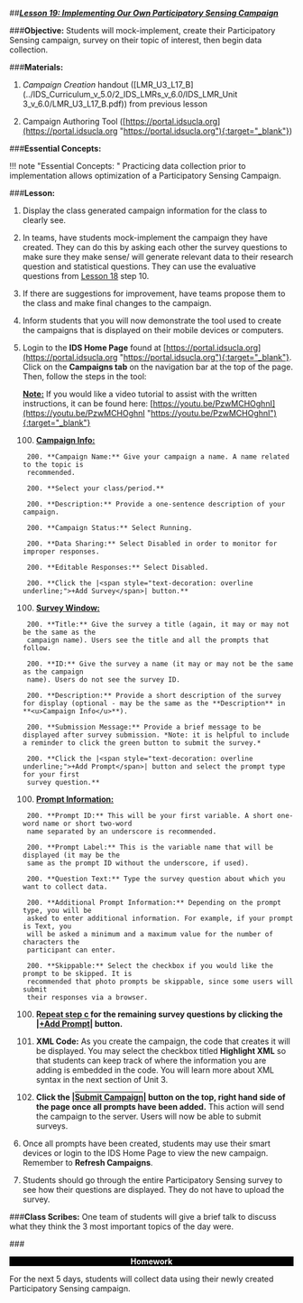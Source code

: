 ##***<u>Lesson 19: Implementing Our Own Participatory Sensing Campaign</u>***

###**Objective:** 
Students will mock-implement, create their Participatory Sensing campaign, survey on their
topic of interest, then begin data collection.

###**Materials:**
1. *Campaign Creation* handout ([LMR_U3_L17_B](../IDS_Curriculum_v_5.0/2_IDS_LMRs_v_6.0/IDS_LMR_Unit 3_v_6.0/LMR_U3_L17_B.pdf)) from previous lesson

2. Campaign Authoring Tool ([https://portal.idsucla.org](https://portal.idsucla.org "https://portal.idsucla.org"){:target="_blank"}) 

###**Essential Concepts:**

!!! note "Essential Concepts: "
    Practicing data collection prior to implementation allows optimization of a
    Participatory Sensing Campaign.

###**Lesson:**
1. Display the class generated campaign information for the class to clearly see.

2. In teams, have students mock-implement the campaign they have created. They can do this by
asking each other the survey questions to make sure they make sense/ will generate relevant
data to their research question and statistical questions. They can use the evaluative questions
from [Lesson 18](lesson17.md) step 10.

3. If there are suggestions for improvement, have teams propose them to the class and make final
changes to the campaign.

4. Inform students that you will now demonstrate the tool used to create the campaigns that is
displayed on their mobile devices or computers.

5. Login to the **IDS Home Page** found at [https://portal.idsucla.org](https://portal.idsucla.org "https://portal.idsucla.org"){:target="_blank"}. Click on the **Campaigns tab** on
the navigation bar at the top of the page. Then, follow the steps in the tool:

    **<u>Note:</u>** If you would like a video tutorial to assist with the written instructions, it can be found here: [https://youtu.be/PzwMCHOghnI](https://youtu.be/PzwMCHOghnI "https://youtu.be/PzwMCHOghnI"){:target="_blank"}

    100. **<u>Campaign Info:</u>**

        200. **Campaign Name:** Give your campaign a name. A name related to the topic is
        recommended.

        200. **Select your class/period.**

        200. **Description:** Provide a one-sentence description of your campaign.

        200. **Campaign Status:** Select Running.

        200. **Data Sharing:** Select Disabled in order to monitor for improper responses.

        200. **Editable Responses:** Select Disabled.

        200. **Click the |<span style="text-decoration: overline underline;">+Add Survey</span>| button.**

    100. **<u>Survey Window:</u>**

        200. **Title:** Give the survey a title (again, it may or may not be the same as the
        campaign name). Users see the title and all the prompts that follow.

        200. **ID:** Give the survey a name (it may or may not be the same as the campaign
        name). Users do not see the survey ID.

        200. **Description:** Provide a short description of the survey for display (optional - may be the same as the **Description** in **<u>Campaign Info</u>**).

        200. **Submission Message:** Provide a brief message to be displayed after survey submission. *Note: it is helpful to include a reminder to click the green button to submit the survey.*

        200. **Click the |<span style="text-decoration: overline underline;">+Add Prompt</span>| button and select the prompt type for your first
        survey question.**

    100. **<u>Prompt Information:</u>**

        200. **Prompt ID:** This will be your first variable. A short one-word name or short two-word
        name separated by an underscore is recommended.

        200. **Prompt Label:** This is the variable name that will be displayed (it may be the
        same as the prompt ID without the underscore, if used).

        200. **Question Text:** Type the survey question about which you want to collect data.
        
        200. **Additional Prompt Information:** Depending on the prompt type, you will be
        asked to enter additional information. For example, if your prompt is Text, you
        will be asked a minimum and a maximum value for the number of characters the
        participant can enter.

        200. **Skippable:** Select the checkbox if you would like the prompt to be skipped. It is
        recommended that photo prompts be skippable, since some users will submit
        their responses via a browser.

    100. **Repeat step c for the remaining survey questions by clicking the |<span style="text-decoration: overline underline;">+Add Prompt</span>|
    button.**

    100. **XML Code:** As you create the campaign, the code that creates it will be displayed. You
    may select the checkbox titled **Highlight XML** so that students can keep
    track of where the information you are adding is embedded in the code. You will learn more about XML syntax in the next section of Unit 3.
    
    100. **Click the |<span style="text-decoration: overline underline;">Submit Campaign</span>| button on the top, right hand side of the page once all
    prompts have been added.** This action will send the campaign to the server. Users will now be able to submit surveys.

6. Once all prompts have been created, students may use their smart devices or login to the IDS
Home Page to view the new campaign. Remember to **Refresh Campaigns**.

7. Students should go through the entire Participatory Sensing survey to see how their questions are
displayed. They do not have to upload the survey.

###**Class Scribes:**
One team of students will give a brief talk to discuss what they think the 3 most important topics of the
day were.

###<p style="background: black; color: white; text-align: center;">**Homework**</p>
For the next 5 days, students will collect data using their newly created Participatory Sensing campaign.